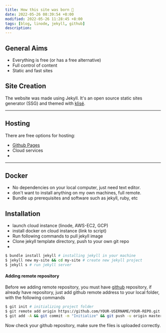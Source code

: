 ```yaml
---
title: How this site was born 👶
date: 2022-05-26 08:39:54 +8:00
modified: 2022-05-26 11:28:45 +8:00
tags: [blog, linode, jekyll, github]
description: 
---
```


## General Aims
- Everything is free (or has a free alternative)
- Full control of content
- Static and fast sites


## Site Creation
The website was made using Jekyll.
It's an open source static sites generator (SSG) and themed with [klisé](https://github.com/piharpi/klise).

<hr>

## Hosting
There are free options for hosting:
- [Github Pages](https://pages.github.com/)
- Cloud services
- 
<hr>

## Docker
- No dependencies on your local computer, just need text editor.
- don't want to install anything on my own machines, full remote.
- Bundle up prerequisites and software such as jekyll, ruby, etc


## Installation
- launch cloud instance (linode, AWS-EC2, GCP)
- install docker on cloud instance (link to script)
- Run following commands to pull jekyll image
- Clone jekyll template directory, push to your own git repo
- 

```bash
$ bundle install jekyll # installing jekyll in your machine
$ jekyll new my-site && cd my-site # create new jekyll project
$ jekyll s # run jekyll server
```

#### Adding remote repository

Before we adding remote repository, you must have [github](https://github.com/new) repository, if already have repository, just add github remote address to your local folder, with the following commands

```bash
$ git init # initializing project folder
$ git remote add origin https://github.com/YOUR-USERNAME/YOUR-REPO.git # change UPPERCASE with your own!
$ git add -A && git commit -m "Initialize" && git push -u origin master # push code to github
```

Now check your github repository, make sure the files is uploaded correctly.
